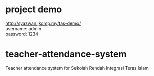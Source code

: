 # project demo
http://syazwan.jkomp.my/tas-demo/
<br />
username: admin
<br />
password: 1234

# teacher-attendance-system
Teacher attendance system for Sekolah Rendah Integrasi Teras Islam
